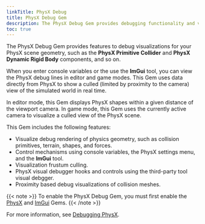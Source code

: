 ```yaml
---
linkTitle: PhysX Debug
title: PhysX Debug Gem
description: The PhysX Debug Gem provides debugging functionality and visualizations for PhysX in Open 3D Engine (O3DE) projects.
toc: true
---
```


The PhysX Debug Gem provides features to debug visualizations for your PhysX scene geometry, such as the **PhysX Primitive Collider** and **PhysX Dynamic Rigid Body** components, and so on.

When you enter console variables or the use the **ImGui** tool, you can view the PhysX debug lines in editor and game modes. This Gem uses data directly from PhysX to show a culled (limited by proximity to the camera) view of the simulated world in real time.

In editor mode, this Gem displays PhysX shapes within a given distance of the viewport camera. In game mode, this Gem uses the currently active camera to visualize a culled view of the PhysX scene.

This Gem includes the following features:
+ Visualize debug rendering of physics geometry, such as collision primitives, terrain, shapes, and forces.
+ Control mechanisms using console variables, the PhysX settings menu, and the **ImGui** tool.
+ Visualization frustum culling.
+ PhysX visual debugger hooks and controls using the third-party tool visual debgger.
+ Proximity based debug visualizations of collision meshes.

{{< note >}}
To enable the PhysX Debug Gem, you must first enable the [PhysX](/docs/user-guide/gems/reference/physics/nvidia/physx) and [ImGui](/docs/user-guide/gems/reference/debug/imgui/) Gems.
{{< /note >}}

For more information, see [Debugging PhysX](/docs/user-guide/interactivity/physics/debugging/).
